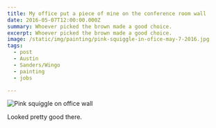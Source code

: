 ```yaml
---
title: My office put a piece of mine on the conference room wall
date: 2016-05-07T12:00:00.000Z
summary: Whoever picked the brown made a good choice.
excerpt: Whoever picked the brown made a good choice.
image: /static/img/painting/pink-squiggle-in-ofice-may-7-2016.jpg
tags:
  - post 
  - Austin
  - Sanders/Wingo
  - painting
  - jobs

---
```


![Pink squiggle on office wall](/static/img/painting/pink-squiggle-in-ofice-may-7-2016.jpg "Pink squiggle on office wall")

Looked pretty good there. 
